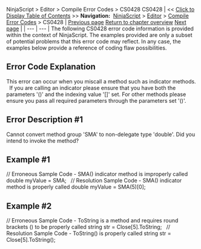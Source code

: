 ﻿
NinjaScript \> Editor \> Compile Error Codes \> CS0428
CS0428
| \<\< [Click to Display Table of Contents](cs0428.md) \>\> **Navigation:**     [NinjaScript](ninjascript.md) \> [Editor](editor.md) \> [Compile Error Codes](compile_error_codes.md) \> CS0428 | [Previous page](cs0246.md) [Return to chapter overview](compile_error_codes.md) [Next page](cs0443.md) |
| --- | --- |
The following CS0428 error code information is provided within the context of NinjaScript. The examples provided are only a subset of potential problems that this error code may reflect. In any case, the examples below provide a reference of coding flaw possibilities.
## 
## Error Code Explanation
This error can occur when you miscall a method such as indicator methods.
 
If you are calling an indicator please ensure that you have both the parameters '()' and the indexing value '\[]' set. For other methods please ensure you pass all required parameters through the parameters set '()'.
 
## Error Description \#1 
Cannot convert method group 'SMA' to non\-delegate type 'double'. Did you intend to invoke the method?
 
## Example \#1
// Erroneous Sample Code \- SMA() indicator method is improperly called
double myValue \= SMA;
 
// Resolution Sample Code \- SMA() indicator method is properly called
double myValue \= SMA(5\)\[0];
## 
## Example \#2
// Erroneous Sample Code \- ToString is a method and requires round brackets () to be properly called
string str \= Close\[5].ToString; 
 
// Resolution Sample Code \- ToString() is properly called
string str \= Close\[5].ToString(); 

